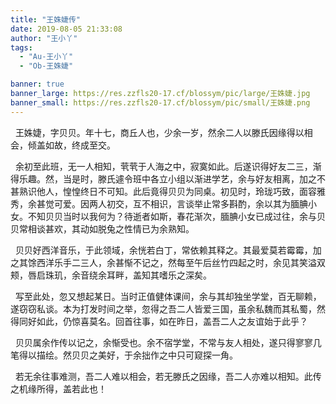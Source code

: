 ```yaml
---
title: "王姝婕传"
date: 2019-08-05 21:33:08
author: "王小丫"
tags: 
  - "Au-王小丫"
  - "Ob-王姝婕"

banner: true
banner_large: https://res.zzfls20-17.cf/blossym/pic/large/王姝婕.jpg
banner_small: https://res.zzfls20-17.cf/blossym/pic/small/王姝婕.png
---
```


<p>&nbsp; 王姝婕，字贝贝。年十七，商丘人也，少余一岁，然余二人以滕氏因缘得以相会，倾盖如故，终成至交。</p>
<p>&nbsp; 余初至此班，无一人相知，茕茕于人海之中，寂寞如此。后遂识得好友二三，渐得乐趣。然，当是时，滕氏遽令班中各立小组以渐进学艺，余与好友相离，加之不甚熟识他人，惶惶终日不可知。此后竟得贝贝为同桌。初见时，玲珑巧致，面容雅秀，余甚觉可爱。因两人初交，互不相识，言谈举止常多斟酌，余以其为腼腆小女。不知贝贝当时以我何为？待逝者如斯，春花渐次，腼腆小女已成过往，余与贝贝常相谈甚欢，其动如脱兔之性情已为余熟知。</p>
<p>&nbsp; 贝贝好西洋音乐，于此领域，余恍若白丁，常依赖其释之。其最爱莫若霉霉，加之其馀西洋乐手二三人，余甚惭不记之，然每至午后丝竹四起之时，余见其笑溢双颊，唇启珠玑，余音绕余耳畔，盖知其嗜乐之深矣。</p>
<p>&nbsp; 写至此处，忽又想起某日。当时正值健体课间，余与其却独坐学堂，百无聊赖，遂窃窃私谈。本为打发时间之举，忽得之吾二人皆爱三国，虽余私魏而其私蜀，然得同好如此，仍惊喜莫名。回首往事，如在昨日，盖吾二人之友谊始于此乎？</p>
<p>&nbsp; 贝贝属余作传以记之，余惭受也。余不宿学堂，不常与友人相处，遂只得寥寥几笔得以描绘。然贝贝之美好，于余拙作之中只可窥探一角。</p>
<p>&nbsp; 若无余往事难测，吾二人难以相会，若无滕氏之因缘，吾二人亦难以相知。此传之机缘所得，盖若此也！</p>